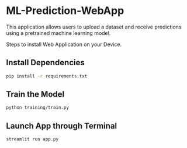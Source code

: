 # ML-Prediction-WebApp

This application allows users to upload a dataset and receive predictions using a pretrained machine learning model.


Steps to install Web Application on your Device.
## Install Dependencies
```bash 
pip install -r requirements.txt
```

## Train the Model
```bash
python training/train.py
```

## Launch App through Terminal
```bash
streamlit run app.py
```
